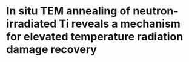 # In situ TEM annealing of neutron-irradiated Ti reveals a mechanism for elevated temperature radiation damage recovery
